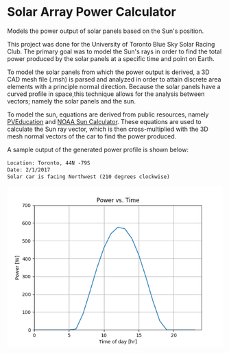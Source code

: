 # Solar Array Power Calculator
Models the power output of solar panels based on the Sun's position. 

This project was done for the University of Toronto Blue Sky Solar Racing Club. The primary goal was to model the Sun's rays in order to find the total power produced by the solar panels at a specific time and point on Earth.

To model the solar panels from which the power output is derived, a 3D CAD mesh file (.msh) is parsed and analyzed in order to attain discrete area elements with a principle normal direction. Because the solar panels have a curved profile in space,this technique allows for the analysis between vectors; namely the solar panels and the sun.

To model the sun, equations are derived from public resources, namely [PVEducation](http://www.pveducation.org/) and [NOAA Sun Calculator](https://www.esrl.noaa.gov/gmd/grad/solcalc/). These equations are used to calculate the Sun ray vector, which is then cross-multiplied with the 3D mesh normal vectors of the car to find the power produced. 

A sample output of the generated power profile is shown below:  
```
Location: Toronto, 44N -79S  
Date: 2/1/2017  
Solar car is facing Northwest (210 degrees clockwise)  
```
![image](assets/power_profile_example.png)
